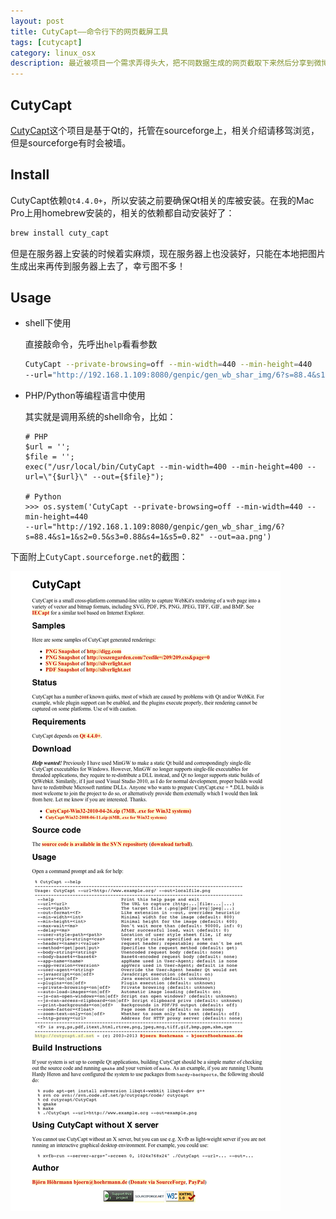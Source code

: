 ```yaml
---
layout: post
title: CutyCapt——命令行下的网页截屏工具
tags: [cutycapt]
category: linux_osx
description: 最近被项目一个需求弄得头大，把不同数据生成的网页截取下来然后分享到微博。翻来覆去好久终于找到了这一款很实用的软件——CutyCapt。
---
```


## CutyCapt

[CutyCapt][1]这个项目是基于Qt的，托管在sourceforge上，相关介绍请移驾浏览，但是sourceforge有时会被墙。

[1]: http://cutycapt.sourceforge.net

## Install

CutyCapt依赖`Qt4.4.0+`，所以安装之前要确保Qt相关的库被安装。在我的Mac Pro上用homebrew安装的，相关的依赖都自动安装好了：

```bash
brew install cuty_capt
```

但是在服务器上安装的时候着实麻烦，现在服务器上也没装好，只能在本地把图片生成出来再传到服务器上去了，幸亏图不多！

## Usage

- shell下使用

    直接敲命令，先呼出`help`看看参数
    
    ```bash
    CutyCapt --private-browsing=off --min-width=440 --min-height=440 
    --url="http://192.168.1.109:8080/genpic/gen_wb_shar_img/6?s=88.4&s1=1&s2=0.5&s3=0.88&s4=1&s5=0.82" --out=a.png
    ```

- PHP/Python等编程语言中使用

    其实就是调用系统的shell命令，比如：
    
    ```
    # PHP
    $url = '';
    $file = '';
    exec("/usr/local/bin/CutyCapt --min-width=400 --min-height=400 --url=\"{$url}\" --out={$file}");

    # Python
    >>> os.system('CutyCapt --private-browsing=off --min-width=440 --min-height=440 
    --url="http://192.168.1.109:8080/genpic/gen_wb_shar_img/6?s=88.4&s1=1&s2=0.5&s3=0.88&s4=1&s5=0.82" --out=aa.png')
    ```

下面附上`CutyCapt.sourceforge.net`的截图：

![Alt cutycapt.sourceforge.net](/upload/2013/06/cutycapt-cscreenshot.png)

